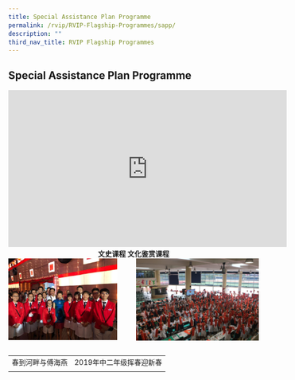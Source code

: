 ```yaml
---
title: Special Assistance Plan Programme
permalink: /rvip/RVIP-Flagship-Programmes/sapp/
description: ""
third_nav_title: RVIP Flagship Programmes
---
```

## Special Assistance Plan Programme

<iframe width="560" height="315" src="https://www.youtube.com/embed/aJKBSYvmgyc" title="2020 ACC activities showcase   Appreciation of Chinese Culture River Valley High School" frameborder="0" allow="accelerometer; autoplay; clipboard-write; encrypted-media; gyroscope; picture-in-picture" allowfullscreen></iframe>

<center><b>文史课程 文化鉴赏课程</b></center>

<img src="/images/2019 春到河畔与傅海燕.jpg" style="width:43.5%" align=left>
<img src="/images/2019年中二年级挥春迎新春.jpg" style="width:49%" align=right>
<br clear="left"><br>

|   |   |
|---|---|
| 春到河畔与傅海燕  | 2019年中二年级挥春迎新春  |
|   |   |